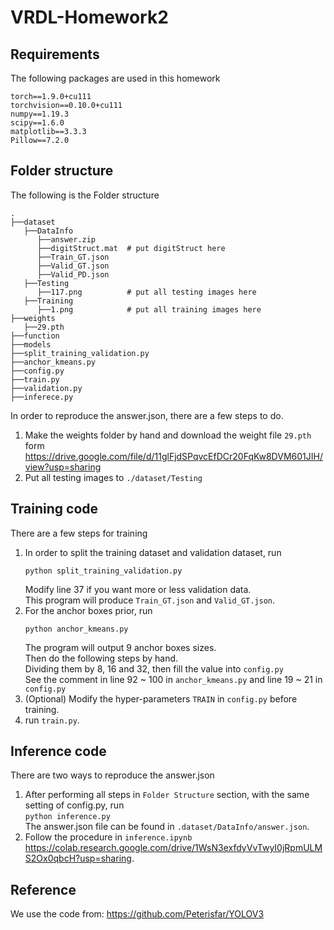# VRDL-Homework2

## Requirements
The following packages are used in this homework
```
torch==1.9.0+cu111
torchvision==0.10.0+cu111
numpy==1.19.3
scipy==1.6.0
matplotlib==3.3.3
Pillow==7.2.0
```

## Folder structure
The following is the Folder structure

    .
    ├──dataset
       ├──DataInfo
          ├──answer.zip
          ├──digitStruct.mat  # put digitStruct here
          ├──Train_GT.json
          ├──Valid_GT.json
          ├──Valid_PD.json
       ├──Testing
          ├──117.png          # put all testing images here
       ├──Training
          ├──1.png            # put all training images here
    ├──weights
       ├──29.pth
    ├──function
    ├──models
    ├──split_training_validation.py
    ├──anchor_kmeans.py
    ├──config.py
    ├──train.py
    ├──validation.py
    ├──inferece.py

In order to reproduce the answer.json, there are a few steps to do.
1. Make the weights folder by hand and download the weight file ```29.pth``` form https://drive.google.com/file/d/11glFjdSPqvcEfDCr20FqKw8DVM601JIH/view?usp=sharing
2. Put all testing images to ```./dataset/Testing```

## Training code
There are a few steps for training
1. In order to split the training dataset and validation dataset, run
   ```
   python split_training_validation.py
   ```
   Modify line 37 if you want more or less validation data.\
   This program will produce ```Train_GT.json``` and ```Valid_GT.json```.
2. For the anchor boxes prior, run
    ```
    python anchor_kmeans.py
    ```
    The program will output 9 anchor boxes sizes.\
    Then do the following steps by hand.\
    Dividing them by 8, 16 and 32, then fill the value into ```config.py```\
    See the comment in line 92 ~ 100 in ```anchor_kmeans.py``` and line 19 ~ 21 in ```config.py``` 
3. (Optional) Modify the hyper-parameters ```TRAIN``` in ```config.py``` before training.
4. run ```train.py```.

## Inference code
There are two ways to reproduce the answer.json
1. After performing all steps in ```Folder Structure``` section, with the same setting of config.py, run<br /> ```python inference.py``` <br /> The answer.json file can be found in ```.dataset/DataInfo/answer.json```.
2. Follow the procedure in ```inference.ipynb```<br /> https://colab.research.google.com/drive/1WsN3exfdyVvTwyI0jRpmULMS2Ox0qbcH?usp=sharing.


## Reference
We use the code from: https://github.com/Peterisfar/YOLOV3
